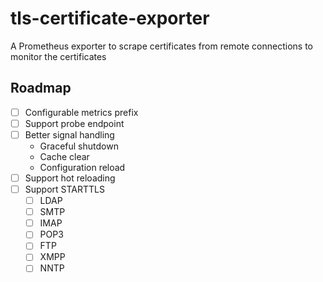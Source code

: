 # tls-certificate-exporter
A Prometheus exporter to scrape certificates from remote connections to monitor the certificates

## Roadmap

- [ ] Configurable metrics prefix
- [ ] Support probe endpoint
- [ ] Better signal handling
    - Graceful shutdown
    - Cache clear
    - Configuration reload
- [ ] Support hot reloading
- [ ] Support STARTTLS
    - [ ] LDAP
    - [ ] SMTP
    - [ ] IMAP
    - [ ] POP3
    - [ ] FTP
    - [ ] XMPP
    - [ ] NNTP
